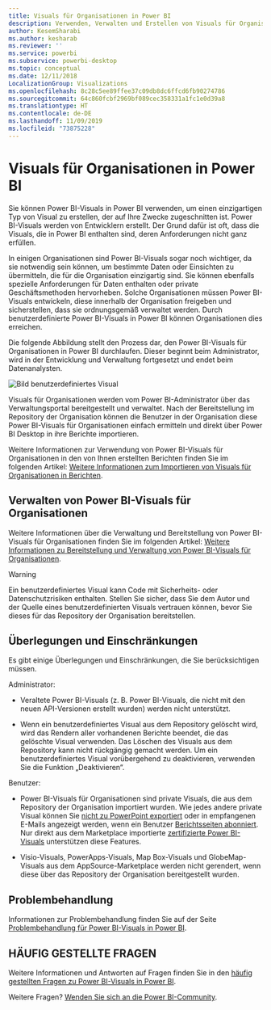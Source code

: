 ```yaml
---
title: Visuals für Organisationen in Power BI
description: Verwenden, Verwalten und Erstellen von Visuals für Organisationen in Power BI
author: KesemSharabi
ms.author: kesharab
ms.reviewer: ''
ms.service: powerbi
ms.subservice: powerbi-desktop
ms.topic: conceptual
ms.date: 12/11/2018
LocalizationGroup: Visualizations
ms.openlocfilehash: 8c28c5ee89ffee37c09db8dc6ffcd6fb90274786
ms.sourcegitcommit: 64c860fcbf2969bf089cec358331a1fc1e0d39a8
ms.translationtype: HT
ms.contentlocale: de-DE
ms.lasthandoff: 11/09/2019
ms.locfileid: "73875228"
---
```

# <a name="organizational-visuals-in-power-bi"></a>Visuals für Organisationen in Power BI

Sie können Power BI-Visuals in Power BI verwenden, um einen einzigartigen Typ von Visual zu erstellen, der auf Ihre Zwecke zugeschnitten ist. Power BI-Visuals werden von Entwicklern erstellt. Der Grund dafür ist oft, dass die Visuals, die in Power BI enthalten sind, deren Anforderungen nicht ganz erfüllen.

In einigen Organisationen sind Power BI-Visuals sogar noch wichtiger, da sie notwendig sein können, um bestimmte Daten oder Einsichten zu übermitteln, die für die Organisation einzigartig sind. Sie können ebenfalls spezielle Anforderungen für Daten enthalten oder private Geschäftsmethoden hervorheben. Solche Organisationen müssen Power BI-Visuals entwickeln, diese innerhalb der Organisation freigeben und sicherstellen, dass sie ordnungsgemäß verwaltet werden. Durch benutzerdefinierte Power BI-Visuals in Power BI können Organisationen dies erreichen.

Die folgende Abbildung stellt den Prozess dar, den Power BI-Visuals für Organisationen in Power BI durchlaufen. Dieser beginnt beim Administrator, wird in der Entwicklung und Verwaltung fortgesetzt und endet beim Datenanalysten.

![Bild benutzerdefiniertes Visual](media/power-bi-custom-visuals-organizational/custom-visual-org-01.jpg)

Visuals für Organisationen werden vom Power BI-Administrator über das Verwaltungsportal bereitgestellt und verwaltet. Nach der Bereitstellung im Repository der Organisation können die Benutzer in der Organisation diese Power BI-Visuals für Organisationen einfach ermitteln und direkt über Power BI Desktop in ihre Berichte importieren.

Weitere Informationen zur Verwendung von Power BI-Visuals für Organisationen in den von Ihnen erstellten Berichten finden Sie im folgenden Artikel: [Weitere Informationen zum Importieren von Visuals für Organisationen in Berichten](power-bi-custom-visuals.md).

## <a name="administer-organizational-power-bi-visuals"></a>Verwalten von Power BI-Visuals für Organisationen

Weitere Informationen über die Verwaltung und Bereitstellung von Power BI-Visuals für Organisationen finden Sie im folgenden Artikel: [Weitere Informationen zu Bereitstellung und Verwaltung von Power BI-Visuals für Organisationen](https://go.microsoft.com/fwlink/?linkid=866790).

> [!WARNING]
> Ein benutzerdefiniertes Visual kann Code mit Sicherheits- oder Datenschutzrisiken enthalten. Stellen Sie sicher, dass Sie dem Autor und der Quelle eines benutzerdefinierten Visuals vertrauen können, bevor Sie dieses für das Repository der Organisation bereitstellen.

## <a name="considerations-and-limitations"></a>Überlegungen und Einschränkungen

Es gibt einige Überlegungen und Einschränkungen, die Sie berücksichtigen müssen.

Administrator:

* Veraltete Power BI-Visuals (z. B. Power BI-Visuals, die nicht mit den neuen API-Versionen erstellt wurden) werden nicht unterstützt.

* Wenn ein benutzerdefiniertes Visual aus dem Repository gelöscht wird, wird das Rendern aller vorhandenen Berichte beendet, die das gelöschte Visual verwenden. Das Löschen des Visuals aus dem Repository kann nicht rückgängig gemacht werden. Um ein benutzerdefiniertes Visual vorübergehend zu deaktivieren, verwenden Sie die Funktion „Deaktivieren“.

Benutzer:

* Power BI-Visuals für Organisationen sind private Visuals, die aus dem Repository der Organisation importiert wurden. Wie jedes andere private Visual können Sie [nicht zu PowerPoint exportiert](https://docs.microsoft.com/power-bi/consumer/end-user-powerpoint) oder in empfangenen E-Mails angezeigt werden, wenn ein Benutzer [Berichtsseiten abonniert](https://docs.microsoft.com/power-bi/consumer/end-user-subscribe). Nur direkt aus dem Marketplace importierte [zertifizierte Power BI-Visuals](https://docs.microsoft.com/power-bi/power-bi-custom-visuals-certified) unterstützen diese Features.

* Visio-Visuals, PowerApps-Visuals, Map Box-Visuals und GlobeMap-Visuals aus dem AppSource-Marketplace werden nicht gerendert, wenn diese über das Repository der Organisation bereitgestellt wurden.

## <a name="troubleshoot"></a>Problembehandlung

Informationen zur Problembehandlung finden Sie auf der Seite [Problembehandlung für Power BI-Visuals in Power BI](power-bi-custom-visuals-troubleshoot.md).

## <a name="faq"></a>HÄUFIG GESTELLTE FRAGEN

Weitere Informationen und Antworten auf Fragen finden Sie in den [häufig gestellten Fragen zu Power BI-Visuals in Power BI](power-bi-custom-visuals-faq.md#organizational-visuals).

Weitere Fragen? [Wenden Sie sich an die Power BI-Community](https://community.powerbi.com/).
